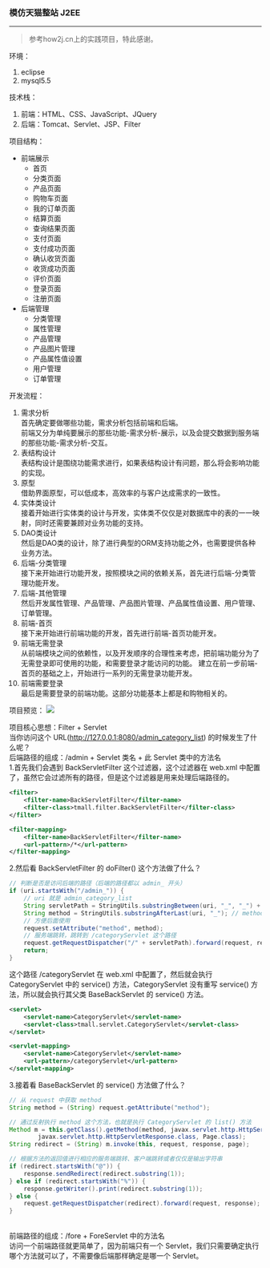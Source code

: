 ### 模仿天猫整站 J2EE
---
> 参考how2j.cn上的实践项目，特此感谢。

环境：
1. eclipse
2. mysql5.5

技术栈：
1. 前端：HTML、CSS、JavaScript、JQuery
2. 后端：Tomcat、Servlet、JSP、Filter

项目结构：
- 前端展示
    - 首页
    - 分类页面
    - 产品页面
    - 购物车页面
    - 我的订单页面
    - 结算页面
    - 查询结果页面
    - 支付页面
    - 支付成功页面
    - 确认收货页面
    - 收货成功页面
    - 评价页面
    - 登录页面
    - 注册页面
- 后端管理
    - 分类管理
    - 属性管理
    - 产品管理
    - 产品图片管理
    - 产品属性值设置
    - 用户管理
    - 订单管理
    
开发流程：
1. 需求分析<br/>
首先确定要做哪些功能，需求分析包括前端和后端。<br/>
前端又分为单纯要展示的那些功能-需求分析-展示，以及会提交数据到服务端的那些功能-需求分析-交互。
2. 表结构设计<br/>
表结构设计是围绕功能需求进行，如果表结构设计有问题，那么将会影响功能的实现。
3. 原型<br/>
借助界面原型，可以低成本，高效率的与客户达成需求的一致性。
4. 实体类设计<br/>
接着开始进行实体类的设计与开发，实体类不仅仅是对数据库中的表的一一映射，同时还需要兼顾对业务功能的支持。
5. DAO类设计<br/>
然后是DAO类的设计，除了进行典型的ORM支持功能之外，也需要提供各种业务方法。
6. 后端-分类管理<br/>
接下来开始进行功能开发，按照模块之间的依赖关系，首先进行后端-分类管理功能开发。
7. 后端-其他管理<br/>
然后开发属性管理、产品管理、产品图片管理、产品属性值设置、用户管理、订单管理。
8. 前端-首页<br/>
接下来开始进行前端功能的开发，首先进行前端-首页功能开发。
9. 前端无需登录<br/>
从前端模块之间的依赖性，以及开发顺序的合理性来考虑，把前端功能分为了无需登录即可使用的功能，和需要登录才能访问的功能。 建立在前一步前端-首页的基础之上，开始进行一系列的无需登录功能开发。
10. 前端需要登录<br/>
最后是需要登录的前端功能。这部分功能基本上都是和购物相关的。

项目预览：
![](https://s1.ax1x.com/2020/09/23/wjSLbn.png)

项目核心思想：Filter + Servlet<br/>
当你访问这个 URL(http://127.0.0.1:8080/admin_category_list) 的时候发生了什么呢？<br/>
后端路径的组成：/admin + Servlet 类名 + 此 Servlet 类中的方法名<br/>
1.首先我们会遇到 BackServletFilter 这个过滤器，这个过滤器在 web.xml 中配置了，虽然它会过滤所有的路径，但是这个过滤器是用来处理后端路径的。
```xml
<filter>
    <filter-name>BackServletFilter</filter-name>
    <filter-class>tmall.filter.BackServletFilter</filter-class>
</filter>

<filter-mapping>
    <filter-name>BackServletFilter</filter-name>
    <url-pattern>/*</url-pattern>
</filter-mapping>
```
2.然后看 BackServletFilter 的 doFilter() 这个方法做了什么？
```java
// 判断是否是访问后端的路径（后端的路径都以 admin_ 开头）
if (uri.startsWith("/admin_")) {
    // uri 就是 admin_category_list
    String servletPath = StringUtils.substringBetween(uri, "_", "_") + "Servlet"; // servletPath: categoryServlet
    String method = StringUtils.substringAfterLast(uri, "_"); // method: list
    // 方便后面使用
    request.setAttribute("method", method);
    // 服务端跳转，跳转到 /categoryServlet 这个路径
    request.getRequestDispatcher("/" + servletPath).forward(request, response);
    return;
}
```
这个路径 /categoryServlet 在 web.xml 中配置了，然后就会执行 CategoryServlet 中的 service() 方法，CategoryServlet 没有重写 service() 方法，所以就会执行其父类 BaseBackServlet 的 service() 方法。
```xml
<servlet>
    <servlet-name>CategoryServlet</servlet-name>
    <servlet-class>tmall.servlet.CategoryServlet</servlet-class>
</servlet>

<servlet-mapping>
    <servlet-name>CategoryServlet</servlet-name>
    <url-pattern>/categoryServlet</url-pattern>
</servlet-mapping>
```
3.接着看 BaseBackServlet 的 service() 方法做了什么？
```java
// 从 request 中获取 method
String method = (String) request.getAttribute("method");

// 通过反射执行 method 这个方法，也就是执行 CategoryServlet 的 list() 方法
Method m = this.getClass().getMethod(method, javax.servlet.http.HttpServletRequest.class,
        javax.servlet.http.HttpServletResponse.class, Page.class);
String redirect = (String) m.invoke(this, request, response, page);

// 根据方法的返回值进行相应的服务端跳转、客户端跳转或者仅仅是输出字符串
if (redirect.startsWith("@")) {
    response.sendRedirect(redirect.substring(1));
} else if (redirect.startsWith("%")) {
    response.getWriter().print(redirect.substring(1));
} else {
    request.getRequestDispatcher(redirect).forward(request, response);
}
```
<br/>
前端路径的组成：/fore + ForeServlet 中的方法名<br/>
访问一个前端路径就更简单了，因为前端只有一个 Servlet，我们只需要确定执行哪个方法就可以了，不需要像后端那样确定是哪一个 Servlet。